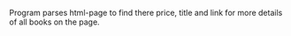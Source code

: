 Program parses html-page to find there price, title and link for more details of all books on the page.
